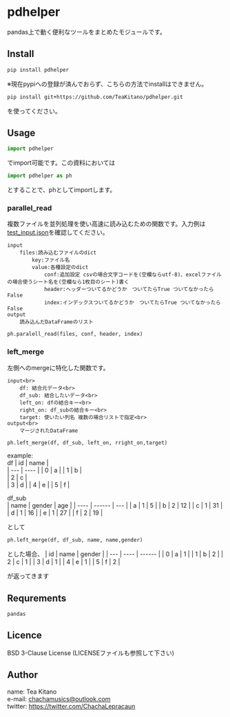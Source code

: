 # pdhelper
pandas上で動く便利なツールをまとめたモジュールです。

## Install
```sh
pip install pdhelper
```
※現在pypiへの登録が済んでおらず、こちらの方法でinstallはできません。
```sh
pip install git+https://github.com/TeaKitano/pdhelper.git
```
を使ってください。

## Usage
```python
import pdhelper
```
でimport可能です。この資料においては
```python
import pdhelper as ph
```
とすることで、phとしてimportします。

### parallel_read
複数ファイルを並列処理を使い高速に読み込むための関数です。入力例は[test_input.json](test_data/parallel/test_input.json)を確認してください。<br>
```text
input
    files:読み込むファイルのdict
        key:ファイル名
        value:各種設定のdict
            conf:追加設定 csvの場合文字コードを(空欄ならutf-8)、excelファイルの場合使うシート名を(空欄なら1枚目のシート)書く
            header:ヘッダーついてるかどうか　ついてたらTrue ついてなかったらFalse
            index:インデックスついてるかどうか　ついてたらTrue ついてなかったらFalse
output
    読み込んだDataFrameのリスト
```
```python
ph.paralell_read(files, conf, header, index)
```

### left_merge
左側へのmergeに特化した関数です。<br>
```text
input<br>
    df: 結合元データ<br>
    df_sub: 結合したいデータ<br>
    left_on: dfの結合キー<br>
    right_on: df_subの結合キー<br>
    target: 使いたい列名 複数の場合リストで指定<br>
output<br>
    マージされたDataFrame
```
```python
ph.left_merge(df, df_sub, left_on, rright_on,target)
```
example:<br>
df
| id  | name |     
| --- | ---- | 
| 0   | a    |
| 1   | b    |     
| 2   | c    |     
| 3   | d    |
| 4   | e    |
| 5   | f    |

df_sub<br>
| name | gender | age | 
| ---- | ------ | --- | 
| a    | 1      | 5   | 
| b    | 2      | 12  | 
| c    | 1      | 31  | 
| d    | 1      | 16  | 
| e    | 1      | 27  | 
| f    | 2      | 19  | 

として
```python
ph.left_merge(df, df_sub, name, name,gender)
```
とした場合、
| id  | name | gender | 
| --- | ---- | ------ | 
| 0   | a    | 1      | 
| 1   | b    | 2      | 
| 2   | c    | 1      | 
| 3   | d    | 1      | 
| 4   | e    | 1      | 
| 5   | f    | 2      | 

が返ってきます
## Requrements
```python
pandas
```
## Licence
BSD 3-Clause License (LICENSEファイルも参照して下さい)
## Author
name: Tea Kitano<br>
e-mail: chachamusics@outlook.com<br>
twitter: https://twitter.com/ChachaLepracaun
